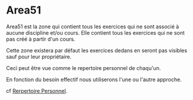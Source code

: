 # Area51

Area51 est la zone qui contient tous les exercices qui ne sont associé à aucune discipline et/ou cours.
Elle contient tous les exercices qui ne sont pas créé à partir d'un cours.

Cette zone existera par défaut les exercices dedans en seront pas visibles sauf pour leur propriétaire.

Ceci peut être vue comme le repertoire personnel de chaqu'un.

En fonction du besoin effectif nous utiliserons l'une ou l'autre approche.

cf [Rerpertoire Personnel](home.md).



